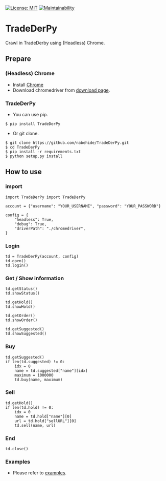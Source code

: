 [![License: MIT](https://img.shields.io/badge/License-MIT-blue.svg)](https://opensource.org/licenses/MIT)
[![Maintainability](https://api.codeclimate.com/v1/badges/bcca31b9a77a97f213d9/maintainability)](https://codeclimate.com/github/nabehide/TradeDerPy/maintainability)

# TradeDerPy
Crawl in TradeDerby using (Headless) Chrome.

## Prepare
### (Headless) Chrome
- Install [Chrome](https://www.google.co.jp/chrome/browser/desktop/index.html)
- Download chromedriver from [download page](https://sites.google.com/a/chromium.org/chromedriver/downloads).

### TradeDerPy
- You can use pip.

```
$ pip install TradeDerPy
```

- Or git clone.
```
$ git clone https://github.com/nabehide/TradeDerPy.git
$ cd TradeDerPy
$ pip install -r requirements.txt
$ python setup.py install
```

## How to use
### import

```
import TradeDerPy import TradeDerPy

account = {"username": "YOUR_USERNAME", "password": "YOUR_PASSWORD"}

config = {
    "headless": True,
    "debug": True,
    "driverPath": "./chromedriver",
}
```

### Login
```
td = TradeDerPy(account, config)
td.open()
td.login()
```

### Get / Show information
```
td.getStatus()
td.showStatus()

td.getHold()
td.showHold()

td.getOrder()
td.showOrder()

td.getSuggested()
td.showSuggested()
```

### Buy
```
td.getSuggested()
if len(td.suggested) != 0:
    idx = 0
    name = td.suggested["name"][idx]
    maximum = 1000000
    td.buy(name, maximum)
```

### Sell
```
td.getHold()
if len(td.hold) != 0:
    idx = 0
    name = td.hold["name"][0]
    url = td.hold["sellURL"][0]
    td.sell(name, url)
```

### End
```
td.close()
```

### Examples
- Please refer to [examples](https://github.com/nabehide/TradeDerPy/tree/master/examples).
